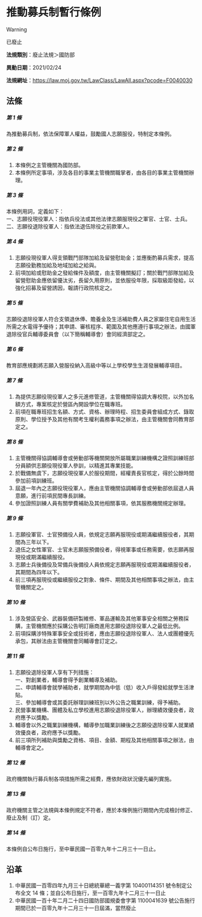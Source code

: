# 推動募兵制暫行條例
> [!WARNING]
> 已廢止

**法規類別**：廢止法規＞國防部

**異動日期**：2021/02/24  

**法規網址**：https://law.moj.gov.tw/LawClass/LawAll.aspx?pcode=F0040030



## 法條
##### 第 1 條
為推動募兵制，依法保障軍人權益，鼓勵國人志願服役，特制定本條例。

##### 第 2 條
1. 本條例之主管機關為國防部。
1. 本條例所定事項，涉及各目的事業主管機關職掌者，由各目的事業主管機關辦理。

##### 第 3 條
本條例用詞，定義如下：  
一、志願役現役軍人：指依兵役法或其他法律志願服現役之軍官、士官、士兵。  
二、志願役退除役軍人：指依法退伍除役之前款軍人。

##### 第 4 條
1. 志願役現役軍人得支領戰鬥部隊加給及留營慰助金；並應衡酌募兵需求，提高志願役勤務加給及地域加給之給與。
1. 前項加給或慰助金之發給條件及額度，由主管機關擬訂；關於戰鬥部隊加給及留營慰助金應依留優汰劣，長留久用原則，並依服役年限，採取級距發給，以強化招募及留營誘因，報請行政院核定之。

##### 第 5 條
志願役退除役軍人符合支領退休俸、贍養金及生活補助費人員之家屬住宅自用生活所需之水電得予優待；其申請、審核程序、範圍及其他應遵行事項之辦法，由國軍退除役官兵輔導委員會（以下簡稱輔導會）會同經濟部定之。

##### 第 6 條
教育部應規劃將志願入營服役納入高級中等以上學校學生生涯發展輔導項目。

##### 第 7 條
1. 為提供志願役現役軍人之多元進修管道，主管機關得協調大專校院，以外加名額方式，專案核定於營區內開設學位在職專班。
1. 前項在職專班招生名額、方式、資格、辦理時程、招生委員會組成方式、錄取原則、學位授予及其他有關考生權利義務事項之辦法，由主管機關會同教育部定之。

##### 第 8 條
1. 主管機關得協調輔導會或勞動部等機關開放所屬職業訓練機構之證照訓練班部分員額供志願役現役軍人參訓，以精進其專業技能。
1. 於戰備無虞下，志願役現役軍人於服役期間，經權責長官核定，得於公餘時間參加前項訓練班。
1. 屆退一年內之志願役現役軍人，應由主管機關協調輔導會或勞動部依屆退人員意願，進行前項民間專長訓練。
1. 參加證照訓練人員有關學費補助及其他相關事項，依其服務機關規定辦理。

##### 第 9 條
1. 志願役軍官、士官預備役人員，依規定志願再服現役或期滿繼續服役者，其期間為三年以下。
1. 退伍之女性軍官、士官未志願服預備役者，得視軍事或任務需要，依志願再服現役或期滿繼續服役。
1. 志願士兵後備役及常備兵後備役人員依規定志願再服現役或期滿繼續服役者，其期間為四年以下。
1. 前三項再服現役或繼續服役之對象、條件、期間及其他相關事項之辦法，由主管機關定之。

##### 第 10 條
1. 涉及營區安全、武器裝備研製維修、軍品運輸及其他軍事安全相關之勞務採購，主管機關應於採購公告明訂廠商進用志願役退除役軍人之最低比例。
1. 前項採購涉特殊軍事安全或技術者，應由志願役退除役軍人、法人或團體優先承包，其辦法由主管機關會同輔導會訂定之。

##### 第 11 條
1. 志願役退除役軍人享有下列措施：  
一、對創業者，輔導會得予創業輔導及補助。  
二、申請輔導會就學補助者，就學期間為中低（低）收入戶得發給就學生活津貼。  
三、參加輔導會或其委託辦理訓練班別以外公告之職業訓練，得予補助。
1. 民營事業機構、團體及私立學校進用志願役退除役軍人，辦理績效優良者，政府應予以獎勵。
1. 輔導會以外之職業訓練機構，輔導參加職業訓練後之志願役退除役軍人就業績效優良者，政府應予以獎勵。
1. 前三項所列補助與獎勵之資格、項目、金額、期程及其他相關事項之辦法，由輔導會定之。

##### 第 12 條
政府機關執行募兵制各項措施所需之經費，應依財政狀況優先編列實施。

##### 第 13 條
政府機關主管之法規與本條例規定不符者，應於本條例施行期間內完成檢討修正、廢止及制（訂）定。

##### 第 14 條
本條例自公布日施行，至中華民國一百零九年十二月三十一日止。

## 沿革
1. 中華民國一百零四年九月三十日總統華總一義字第 10400114351  號令制定公布全文 14 條；並自公布日施行，至一百零九年十二月三十一日止
1. 中華民國一百十年二月二十四日國防部國規委會字第 1100041639 號公告施行期間已於一百零九年十二月三十一日屆滿，當然廢止
